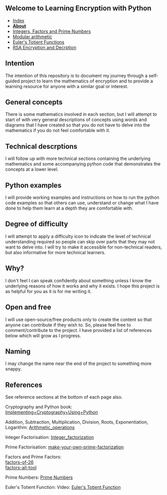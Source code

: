 <link rel="shortcut icon" type="image/x-icon" href="favicon.png">

## Welcome to Learning Encryption with Python

<nav>
  <ul>
    <li><a href="./index">Index</a></li>
    <li><a href="./About"><strong>About</strong></a></li>
    <!-- <li><a href="./What-is-cryptography">What is cryptography</a></li> -->
    <li><a href="./Integer-Factors-and-Prime-Numbers">Integers, Factors and Prime Numbers</a></li>
    <li><a href="./Modular-arithmetic">Modular arithmetic</a></li>
    <li><a href="./Euler's-Totient-Function">Euler's Totient Functions</a></li>
    <li><a href="./rsa">RSA Encryption and Decrption</a></li>
  </ul>
</nav>

## Intention

The intention of this repository is to document my journey through a self-guided project to learn the mathematics of encryption and to provide a learning resource for anyone with a similar goal or interest.

## General concepts

There is some mathematics involved in each section, but I will attempt to start of with very general descriptions of concepts using words and diagrams that I have created so that you do not have to delve into the mathematics if you do not feel comfortable with it.

## Technical descrptions

I will follow up with more technical sections containing the underlying mathematics and some accompanying python code that demonstrates the concepts at a lower level.

## Python examples

I will provide working examples and instructions on how to run the python code examples so that others can use, understand or change what I have done to help them learn at a depth they are comfortable with.

## Degree of difficulty

I will attempt to apply a difficulty icon to indicate the level of technical understanding required so people can skip over parts that they may not want to delve into. I will try to make it accessible for non-technical readers, but also informative for more technical learners.

## Why?

I don't feel I can speak confidently about something unless I know the underlying reasons of how it works and why it exists. I hope this project is as helpful for you as it is for me writing it.

## Open and free

I will use open-source/free products only to create the content so that anyone can contribute if they wish to. So, please feel free to comment/contribute to the project. I have provided a list of references below which will grow as I progress.

## Naming

I may change the name near the end of the project to something more snappy.

## References

See reference sections at the bottom of each page also.

Cryptography and Python book: [Implementing+Cryptography+Using+Python](https://www.wiley.com/en-au/Implementing+Cryptography+Using+Python-p-9781119612216)

Addition, Subtraction, Multiplication, Division, Roots, Exponentiation, Logarithm: [Arithmetic_operations](https://en.wikipedia.org/wiki/Template:Arithmetic_operations)

Integer Factorisation: [Integer_factorization](https://en.wikipedia.org/wiki/Integer_factorization)

Prime Factorisation: [make-your-own-prime-factorization](https://blog.jgc.org/2012/04/make-your-own-prime-factorization.html)

Factors and Prime Factors:  
[factors-of-26](https://byjus.com/maths/factors-of-26/)  
[factors-all-tool](https://www.mathsisfun.com/numbers/factors-all-tool.html)

Prime Numbers: [Prime Numbers](https://en.wikipedia.org/wiki/Prime_number)

Euler's Totient Function: Video: [Euler's Totient Function](https://youtu.be/qa_hksAzpSg)
